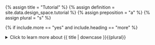 <!--------------------------------------------- TITLE AND DEFINITION starts -->

{% assign title = "Tutorial" %}
{% assign definition = site.data.design_space.tutorial %}
{% assign preposition = "a" %}
{% assign plural = "s" %}

<!--------------------------------------------- TITLE AND DEFINITION ends -->

{% if include.more == "yes" and include.heading == "more" %}
<details class='detailsCollapsible'><summary class='nobr'>Click to learn more about {{ title | downcase }}{{plural}}
</summary>
{% endif %}

{% if include.heading != "" and include.heading != "more" %}
{{include.heading}} {{title}}
{% endif %}

{% if include.icon != "no" %} 

{% if include.table == "yes" and include.icon != "no" %}
<table class='definitionTable'><tr><td>
{% endif %}

<img src='images/icons/nodes/png{{include.icon}}/{{ title | downcase | replace: " ", "-" }}.png' />

{% if include.table == "yes" and include.icon != "no" %}
</td><td>
{% endif %}

{% endif %}

{% if include.definition == "bold" %}
<strong>{{ definition }}</strong>
{% else %}
{% if include.definition != "no" %}
{{ definition }}
{% endif %}
{% endif %}

{% if include.table == "yes" and include.icon != "no" %}
</td></tr></table>
{% endif %}

{% if include.more == "yes" and include.content == "more" and include.heading != "more" %}
<details class='detailsCollapsible'><summary class='nobr'>Click to learn more about {{ title | downcase }}{{plural}}
</summary>
{% endif %}

{% if include.content != "no" %}

<!--------------------------------------------- CONTENT starts -->

Nodes in the hierarchy may be arranged freely, meaning that there may be as many tutorial topics and tutorial steps as desired. In general terms, all types of nodes behave similarly in the sense that each node, independently of the precise type, represents a tutorial step in and of itself. There are subtle differences to be covered where appropriate.

<!--------------------------------------------- CONTENT ends -->

{% endif %}

{% if include.more == "yes" and include.content != "more" and include.heading != "more" %}
<details class='detailsCollapsible'><summary class='nobr'>Click to learn more about {{ title | downcase }}{{plural}}
</summary>
{% endif %}

{% if include.adding != "" %}

{{include.adding}} Adding {{preposition}} {{title}} Node

<!--------------------------------------------- ADDING starts -->

To add the {{ title | downcase }} node, select *Add {{ title }}* on the parent node menu. 

<!--------------------------------------------- ADDING ends -->

{% endif %}

{% if include.configuring != "" %}

{{include.configuring}} Configuring the {{title}}

<!--------------------------------------------- CONFIGURING starts -->

The configuration of each node in the tutorial hierarchy determines the content of each step. All types of nodes share the same basic configuration. However, tutorial step nodes have extra properties, described elsewhere.

The layout of the HTML page is fixed (CSS styles are fixed too) and is made out of a sequence of HTML elements, each of which may or may not be used, depending on whether the corresponding configuration parameter exists or not in the configuration.

{% include callout.html type="success" content="In other words, you may choose which elements of a potentially long list are used by filling the corresponding parameters with content or not." %}

{% include note.html content="The HTML page features a limited space and does not support scrolling. If too much information is defined in the configuration, the resulting content overflows the available space. There is no system-side control to deal with such overflows, so it's up to you to spread information across multiple steps and keep each page within its limits." %}

{% include tip.html content="You may use HTML element tags and inline CSS as part of the content of parameters. Just consider that they shall be embedded in the fixed layout and their effectiveness may vary." %}
 
Select *Configure* on the menu to access the configuration.

```json
{
    "title": "",
    "summary": "",
    "subTitle": "",
    "gif": "",
    "image": "",
    "definition": "",
    "bulletListIntro": "",
    "bulletArray": [
        [
            "",
            ""
        ],
        [
            "",
            ""
        ],
        [
            "",
            ""
        ]
    ],
    "paragraph1": "",
    "callOut": "",
    "externalLink": [
        "",
        ""
    ],
    "paragraph2": "",
    "note": "",
    "tip": "",
    "important": "",
    "warning": "",
    "position": "",
    "slider": "toTop",
    "pressButton": "",
    "documentationURL": ""
}
```

{% include tip.html content="Configuration items are listed in the order of appearance in the HTML layout, that is, the sequence of HTML elements mentioned earlier." %}

* ```title``` is the ```<H1>``` tag, the main title of the page.

* ```summary``` is a block of text preceded with the word <i>Summary</i>.

* ```subTitle``` is the ```<H2>``` tag, the secondary title of the page.

* ```gif``` is the name of an image in the <i>GIF</i> format. Do not include the ```.gif``` extension in the configuration, and make sure that the name of the file features the extension in lowercase. The file must be stored in the ```\Projects\[Project-Name]\Gifs```folder. The optimum size of the image is 400 px in width. For a step showing only a gif image, use 580 px for the height.

* ```image``` is the name of one of the icons stored in the ```\Projects\[Project-Name]\Icons```folder, without the extension. When the configuration exists, the icon is placed within a table, on the left-hand side of the text block featured in the ```definition``` field. When there is no icon, the ```definition``` occupies the full width.

* ```definition``` is a block of text in bold style (```<strong>``` HTML tag).

* ```bulletListIntro``` is a block of text that serves as an introduction to the array of bullet points below.

* ```bulletArray``` is the definition of any number of bullet points. The first field on each bullet is rendered in bold style and the second, in plain style. If the fields are left empty, the bullet list will still be included in the HTML, therefore, if you don't want bullets you must delete the whole definition of the bullet array from the configuration.

* ```paragraph1``` is a regular block of text.

* ```callOut``` is a block of text in bold style with a green border and the left-hand side of the block.

* ```externalLink``` allows you to set up a link that opens in a new tab at the end of the ```callOut``` block. Enter the URL in the first field and the anchor text in the second.

* ```paragraph2``` is a regular block of text.

* ```note``` is a block of text within a blue box preceded with the string ```Note:```.

* ```tip``` is a block of text within a green box preceded with the string ```Tip:```.

* ```important``` is a block of text within a yellow box preceded with the string ```Important:```.

* ```warning``` is a block of text within a red box preceded with the string ```Warning:```.

* ```position``` determines the position of the floating HTML. There are three alternatives: ```Left```, ```Right```, or leave the field empty to position the page in the center of the screen.

* ```slider``` determines the position of the horizontal slider. There are four alternatives: ```toTop```, ```Right```, or leave the field empty to position the page in the center of the screen.

* ```pressButton``` allows you to forcefully ```Stop``` the tutorial, go to the ```Next``` step, go to the ```Previous``` step, or ```Skip``` a step. When a step is loaded and one of these options is configured in this field, the action is applied immediately.

* ```documentationURL``` opens the Superalgos Documentation in the URL you configure. Use the complete URL, including the ```https://``` protocol header.


<!--------------------------------------------- CONFIGURING ends -->

{% endif %}

{% if include.starting != "" %}

{{include.starting}} Starting {{preposition}} {{title}}

<!--------------------------------------------- STARTING starts -->

XXXXXXXXXXXXXXXXXXXXXXXXXXXXXXXXXXXXXXXXXXXXXXXXXXXXXX

<!--------------------------------------------- STARTING ends -->

{% endif %}

{% if include.more == "yes" %}
</details>
{% endif %}